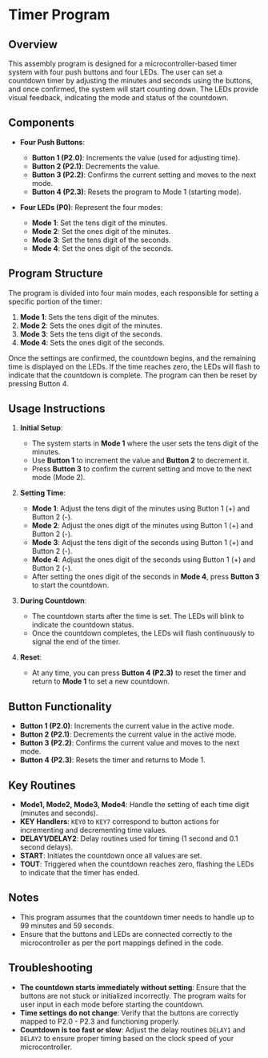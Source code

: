 # Timer Program

## Overview
This assembly program is designed for a microcontroller-based timer system with four push buttons and four LEDs. The user can set a countdown timer by adjusting the minutes and seconds using the buttons, and once confirmed, the system will start counting down. The LEDs provide visual feedback, indicating the mode and status of the countdown.

## Components
- **Four Push Buttons**: 
  - **Button 1 (P2.0)**: Increments the value (used for adjusting time).
  - **Button 2 (P2.1)**: Decrements the value.
  - **Button 3 (P2.2)**: Confirms the current setting and moves to the next mode.
  - **Button 4 (P2.3)**: Resets the program to Mode 1 (starting mode).
  
- **Four LEDs (P0)**: Represent the four modes:
  - **Mode 1**: Set the tens digit of the minutes.
  - **Mode 2**: Set the ones digit of the minutes.
  - **Mode 3**: Set the tens digit of the seconds.
  - **Mode 4**: Set the ones digit of the seconds.

## Program Structure
The program is divided into four main modes, each responsible for setting a specific portion of the timer:
1. **Mode 1**: Sets the tens digit of the minutes.
2. **Mode 2**: Sets the ones digit of the minutes.
3. **Mode 3**: Sets the tens digit of the seconds.
4. **Mode 4**: Sets the ones digit of the seconds.

Once the settings are confirmed, the countdown begins, and the remaining time is displayed on the LEDs. If the time reaches zero, the LEDs will flash to indicate that the countdown is complete. The program can then be reset by pressing Button 4.

## Usage Instructions
1. **Initial Setup**:
   - The system starts in **Mode 1** where the user sets the tens digit of the minutes.
   - Use **Button 1** to increment the value and **Button 2** to decrement it.
   - Press **Button 3** to confirm the current setting and move to the next mode (Mode 2).

2. **Setting Time**:
   - **Mode 1**: Adjust the tens digit of the minutes using Button 1 (+) and Button 2 (-).
   - **Mode 2**: Adjust the ones digit of the minutes using Button 1 (+) and Button 2 (-).
   - **Mode 3**: Adjust the tens digit of the seconds using Button 1 (+) and Button 2 (-).
   - **Mode 4**: Adjust the ones digit of the seconds using Button 1 (+) and Button 2 (-).
   - After setting the ones digit of the seconds in **Mode 4**, press **Button 3** to start the countdown.

3. **During Countdown**:
   - The countdown starts after the time is set. The LEDs will blink to indicate the countdown status.
   - Once the countdown completes, the LEDs will flash continuously to signal the end of the timer.

4. **Reset**:
   - At any time, you can press **Button 4 (P2.3)** to reset the timer and return to **Mode 1** to set a new countdown.

## Button Functionality
- **Button 1 (P2.0)**: Increments the current value in the active mode.
- **Button 2 (P2.1)**: Decrements the current value in the active mode.
- **Button 3 (P2.2)**: Confirms the current value and moves to the next mode.
- **Button 4 (P2.3)**: Resets the timer and returns to Mode 1.

## Key Routines
- **Mode1, Mode2, Mode3, Mode4**: Handle the setting of each time digit (minutes and seconds).
- **KEY Handlers**: `KEY0` to `KEY7` correspond to button actions for incrementing and decrementing time values.
- **DELAY1/DELAY2**: Delay routines used for timing (1 second and 0.1 second delays).
- **START**: Initiates the countdown once all values are set.
- **TOUT**: Triggered when the countdown reaches zero, flashing the LEDs to indicate that the timer has ended.

## Notes
- This program assumes that the countdown timer needs to handle up to 99 minutes and 59 seconds.
- Ensure that the buttons and LEDs are connected correctly to the microcontroller as per the port mappings defined in the code.
  
## Troubleshooting
- **The countdown starts immediately without setting**: Ensure that the buttons are not stuck or initialized incorrectly. The program waits for user input in each mode before starting the countdown.
- **Time settings do not change**: Verify that the buttons are correctly mapped to P2.0 - P2.3 and functioning properly.
- **Countdown is too fast or slow**: Adjust the delay routines `DELAY1` and `DELAY2` to ensure proper timing based on the clock speed of your microcontroller.
